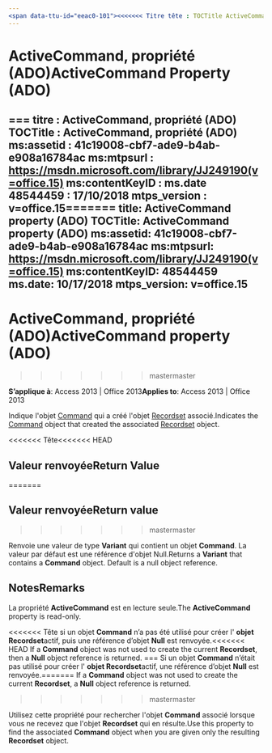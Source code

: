 ```yaml
---
<span data-ttu-id="eeac0-101"><<<<<<< Titre tête : TOCTitle ActiveCommand propriété (ADO) : ms:assetid ActiveCommand propriété (ADO) : 41c19008-cbf7-ade9-b4ab-e908a16784ac ms:mtpsurl : https://msdn.microsoft.com/library/JJ249190(v=office.15) ms:contentKeyID : ms.date 48544459 : mtps_version 18/09/2015 : v = Office.15</span><span class="sxs-lookup"><span data-stu-id="eeac0-101"><<<<<<< HEAD title: ActiveCommand Property (ADO) TOCTitle: ActiveCommand Property (ADO) ms:assetid: 41c19008-cbf7-ade9-b4ab-e908a16784ac ms:mtpsurl: https://msdn.microsoft.com/library/JJ249190(v=office.15) ms:contentKeyID: 48544459 ms.date: 09/18/2015 mtps_version: v=office.15</span></span>
---
```


# <a name="activecommand-property-ado"></a><span data-ttu-id="eeac0-102">ActiveCommand, propriété (ADO)</span><span class="sxs-lookup"><span data-stu-id="eeac0-102">ActiveCommand Property (ADO)</span></span>

<span data-ttu-id="eeac0-103">=== titre : ActiveCommand, propriété (ADO) TOCTitle : ActiveCommand, propriété (ADO) ms:assetid : 41c19008-cbf7-ade9-b4ab-e908a16784ac ms:mtpsurl : https://msdn.microsoft.com/library/JJ249190(v=office.15) ms:contentKeyID : ms.date 48544459 : 17/10/2018 mtps_version : v=office.15</span><span class="sxs-lookup"><span data-stu-id="eeac0-103">======= title: ActiveCommand property (ADO) TOCTitle: ActiveCommand property (ADO) ms:assetid: 41c19008-cbf7-ade9-b4ab-e908a16784ac ms:mtpsurl: https://msdn.microsoft.com/library/JJ249190(v=office.15) ms:contentKeyID: 48544459 ms.date: 10/17/2018 mtps_version: v=office.15</span></span>
---

# <a name="activecommand-property-ado"></a><span data-ttu-id="eeac0-104">ActiveCommand, propriété (ADO)</span><span class="sxs-lookup"><span data-stu-id="eeac0-104">ActiveCommand property (ADO)</span></span>
>>>>>>> <span data-ttu-id="eeac0-105">master</span><span class="sxs-lookup"><span data-stu-id="eeac0-105">master</span></span>

<span data-ttu-id="eeac0-106">**S’applique à**: Access 2013 | Office 2013</span><span class="sxs-lookup"><span data-stu-id="eeac0-106">**Applies to**: Access 2013 | Office 2013</span></span>

<span data-ttu-id="eeac0-107">Indique l'objet [Command](command-object-ado.md) qui a créé l'objet [Recordset](recordset-object-ado.md) associé.</span><span class="sxs-lookup"><span data-stu-id="eeac0-107">Indicates the [Command](command-object-ado.md) object that created the associated [Recordset](recordset-object-ado.md) object.</span></span>

<span data-ttu-id="eeac0-108"><<<<<<< Tête</span><span class="sxs-lookup"><span data-stu-id="eeac0-108"><<<<<<< HEAD</span></span>
## <a name="return-value"></a><span data-ttu-id="eeac0-109">Valeur renvoyée</span><span class="sxs-lookup"><span data-stu-id="eeac0-109">Return Value</span></span>
=======
## <a name="return-value"></a><span data-ttu-id="eeac0-110">Valeur renvoyée</span><span class="sxs-lookup"><span data-stu-id="eeac0-110">Return value</span></span>
>>>>>>> <span data-ttu-id="eeac0-111">master</span><span class="sxs-lookup"><span data-stu-id="eeac0-111">master</span></span>

<span data-ttu-id="eeac0-p101">Renvoie une valeur de type **Variant** qui contient un objet **Command**. La valeur par défaut est une référence d'objet Null.</span><span class="sxs-lookup"><span data-stu-id="eeac0-p101">Returns a **Variant** that contains a **Command** object. Default is a null object reference.</span></span>

## <a name="remarks"></a><span data-ttu-id="eeac0-114">Notes</span><span class="sxs-lookup"><span data-stu-id="eeac0-114">Remarks</span></span>

<span data-ttu-id="eeac0-115">La propriété **ActiveCommand** est en lecture seule.</span><span class="sxs-lookup"><span data-stu-id="eeac0-115">The **ActiveCommand** property is read-only.</span></span>

<span data-ttu-id="eeac0-116"><<<<<<< Tête si un objet **Command** n’a pas été utilisé pour créer l' **objet Recordset**actif, puis une référence d’objet **Null** est renvoyée.</span><span class="sxs-lookup"><span data-stu-id="eeac0-116"><<<<<<< HEAD If a **Command** object was not used to create the current **Recordset**, then a **Null** object reference is returned.</span></span>
<span data-ttu-id="eeac0-117">=== Si un objet **Command** n’était pas utilisé pour créer l' **objet Recordset**actif, une référence d’objet **Null** est renvoyée.</span><span class="sxs-lookup"><span data-stu-id="eeac0-117">======= If a **Command** object was not used to create the current **Recordset**, a **Null** object reference is returned.</span></span>
>>>>>>> <span data-ttu-id="eeac0-118">master</span><span class="sxs-lookup"><span data-stu-id="eeac0-118">master</span></span>

<span data-ttu-id="eeac0-119">Utilisez cette propriété pour rechercher l'objet **Command** associé lorsque vous ne recevez que l'objet **Recordset** qui en résulte.</span><span class="sxs-lookup"><span data-stu-id="eeac0-119">Use this property to find the associated **Command** object when you are given only the resulting **Recordset** object.</span></span>

